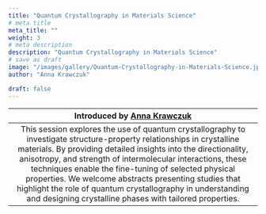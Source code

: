 ```yaml
---
title: "Quantum Crystallography in Materials Science"
# meta title
meta_title: ""
weight: 3
# meta description
description: "Quantum Crystallography in Materials Science"
# save as draft
image: "/images/gallery/Quantum-Crystallography-in-Materials-Science.jpeg"
author: "Anna Krawczuk"

draft: false
---
```


|Introduced by [Anna Krawczuk](/authors/anna-krawczuk)|
|:-----------:|
|This session explores the use of quantum crystallography to investigate structure-property relationships in crystalline materials. By providing detailed insights into the directionality, anisotropy, and strength of intermolecular interactions, these techniques enable the fine-tuning of selected physical properties. We welcome abstracts presenting studies that highlight the role of quantum crystallography in understanding and designing crystalline phases with tailored properties. |